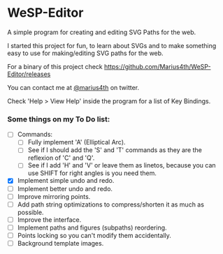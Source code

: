# WeSP-Editor
A simple program for creating and editing SVG Paths for the web.

I started this project for fun, to learn about SVGs and to make something easy to use for making/editing SVG paths for the web.

For a binary of this project check https://github.com/Marius4th/WeSP-Editor/releases

You can contact me at [@marius4th](https://twitter.com/marius4th) on twitter.

Check 'Help > View Help' inside the program for a list of Key Bindings.

### Some things on my To Do list:

- [ ] Commands:
  - [ ] Fully implement 'A' (Elliptical Arc).
  - [ ] See if I should add the 'S' and 'T' commands as they are the reflexion of 'C' and 'Q'.
  - [ ] See if I add 'H' and 'V' or leave them as linetos, because you can use SHIFT for right angles is you need them.
- [x] Implement simple undo and redo.
- [ ] Implement better undo and redo.
- [ ] Improve mirroring points.
- [ ] Add path string optimizations to compress/shorten it as much as possible.
- [ ] Improve the interface.
- [ ] Implement paths and figures (subpaths) reordering.
- [ ] Points locking so you can't modify them accidentally.
- [ ] Background template images.

